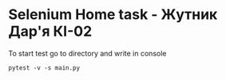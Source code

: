 # Selenium Home task - Жутник Дар'я КІ-02

To start test go to directory and write in console 

```
pytest -v -s main.py
```
